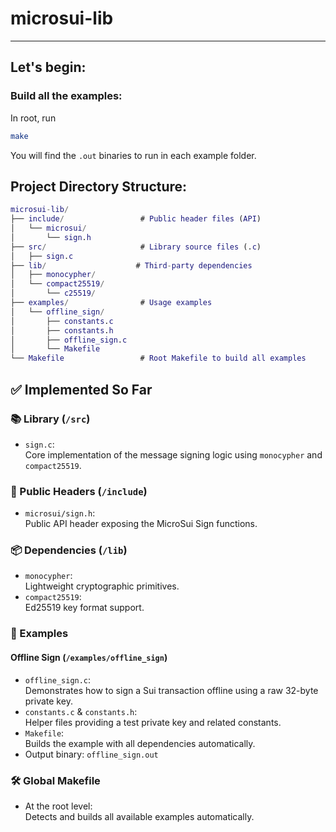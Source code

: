 # microsui-lib

---

## Let's begin:

### Build all the examples:

In root, run

```bash
make
```

You will find the `.out` binaries to run in each example folder.

## Project Directory Structure:

```matlab
microsui-lib/
├── include/                 # Public header files (API)
│   └── microsui/
│       └── sign.h
├── src/                     # Library source files (.c)
│   ├── sign.c
├── lib/                    # Third-party dependencies
│   ├── monocypher/
│   └── compact25519/
│       └── c25519/
├── examples/                # Usage examples
│   └── offline_sign/
│       ├── constants.c
│       ├── constants.h
│       ├── offline_sign.c
│       └── Makefile
└── Makefile                 # Root Makefile to build all examples
```

## ✅ Implemented So Far

### 📚 Library (`/src`)

- `sign.c`:  
  Core implementation of the message signing logic using `monocypher` and `compact25519`.

### 📂 Public Headers (`/include`)

- `microsui/sign.h`:  
  Public API header exposing the MicroSui Sign functions.

### 📦 Dependencies (`/lib`)

- `monocypher`:  
  Lightweight cryptographic primitives.
- `compact25519`:  
  Ed25519 key format support.

### 🧪 Examples

#### Offline Sign (`/examples/offline_sign`)

- `offline_sign.c`:  
  Demonstrates how to sign a Sui transaction offline using a raw 32-byte private key.
- `constants.c` & `constants.h`:  
  Helper files providing a test private key and related constants.
- `Makefile`:  
  Builds the example with all dependencies automatically.
- Output binary: `offline_sign.out`

### 🛠️ Global Makefile

- At the root level:  
  Detects and builds all available examples automatically.
